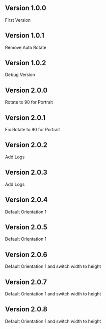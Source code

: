 ## Version 1.0.0

First Version 

## Version 1.0.1

Remove Auto Rotate

## Version 1.0.2

Debug Version

## Version 2.0.0

Rotate to 90 for Portrait

## Version 2.0.1

Fix Rotate to 90 for Portrait

## Version 2.0.2

Add Logs

## Version 2.0.3

Add Logs

## Version 2.0.4

Default Orientation 1

## Version 2.0.5

Default Orientation 1

## Version 2.0.6

Default Orientation 1 and switch width to height

## Version 2.0.7

Default Orientation 1 and switch width to height

## Version 2.0.8

Default Orientation 1 and switch width to height